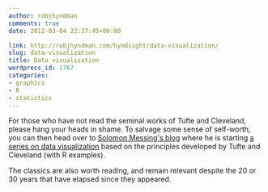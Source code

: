 ```yaml
---
author: robjhyndman
comments: true
date: 2012-03-04 22:37:45+00:00

link: http://robjhyndman.com/hyndsight/data-visualization/
slug: data-visualization
title: Data visualization
wordpress_id: 1767
categories:
- graphics
- R
- statistics
---
```


For those who have not read the seminal works of Tufte and Cleveland, please hang your heads in shame. To salvage some sense of self-worth, you can then head over to [Solomon Messing's blog](http://solomonmessing.wordpress.com/) where he is starting [a series on data visualization](http://solomonmessing.wordpress.com/2012/03/04/visualization-series-insight-from-cleveland-and-tufte-on-plotting-numeric-data-by-groups/) based on the principles developed by Tufte and Cleveland (with R examples).

The classics are also worth reading, and remain relevant despite the 20 or 30 years that have elapsed since they appeared.





